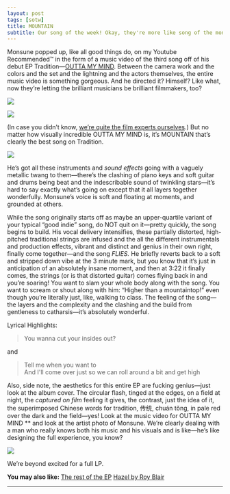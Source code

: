 ```yaml
---
layout: post
tags: [sotw]
title: MOUNTAIN
subtitle: Our song of the week! Okay, they're more like song of the months now, but...
---
```


Monsune popped up, like all good things do, on my Youtube Recommended™ in the form of a music video of the third song off of his debut EP Tradition—[OUTTA MY MIND](https://www.youtube.com/watch?v=SjgMmo6_DH0). 
Between the camera work and the colors and the set and the lightning and the actors themselves, the entire music video is something gorgeous. And he directed it? Himself? Like what, now they’re letting the brilliant musicians be brilliant filmmakers, too?

![](https://paper-attachments.dropbox.com/s_AA8E9125AF343B15E0D24F8328913C3033AF38FF7555F8DDB1135A44DCCE93F5_1575072105947_Screen+Shot+2019-11-29+at+4.01.18+PM.png)

![](https://paper-attachments.dropbox.com/s_AA8E9125AF343B15E0D24F8328913C3033AF38FF7555F8DDB1135A44DCCE93F5_1575072227995_Screen+Shot+2019-11-29+at+4.03.27+PM.png)


(In case you didn’t know, [we’re quite the film experts ourselves](https://youtu.be/4URMxcg7yQE).)
But no matter how visually incredible OUTTA MY MIND is, it’s MOUNTAIN that’s clearly the best song on Tradition. 

![](https://cdn.albumoftheyear.org/album/178425-tradition.jpg)

He’s got all these instruments and *sound effects* going with a vaguely metallic twang to them—there’s the clashing of piano keys and soft guitar and drums being beat and the indescribable sound of twinkling stars—it’s hard to say exactly what’s going on except that it all layers together wonderfully. Monsune’s voice is soft and floating at moments, and grounded at others. 

While the song originally starts off as maybe an upper-quartile variant of your typical “good indie” song, do NOT quit on it—pretty quickly, the song begins to build. His vocal delivery intensifies, these partially distorted, high-pitched traditional strings are infused and the all the different instrumentals and production effects, vibrant and distinct and genius in their own right, finally come together—and the song *FLIES.*
He briefly reverts back to a soft and stripped down vibe at the 3 minute mark, but you know that it’s just in anticipation of an absolutely insane moment, and then at 3:22 it finally comes, the strings (or is that distorted guitar) comes flying back in and you’re soaring! You want to slam your whole body along with the song. You want to scream or shout along with him: “Higher than a mountaintop!” even though you’re literally just, like, walking to class. The feeling of the song—the layers and the complexity and the clashing and the build from gentleness to catharsis—it’s absolutely wonderful. 

Lyrical Highlights: 

> You wanna cut your insides out?

and 

> Tell me when you want to <br>
> And I'll come over just so we can roll around a bit and get high

Also, side note, the aesthetics for this entire EP are fucking genius—just look at the album cover. The circular flash, tinged at the edges, on a field at night, the *captured on film* feeling it gives, the contrast, just the idea of it, the superimposed Chinese words for tradition, 传统, chuán tǒng, in pale red over the dark and the field—yes! Look at the music video for OUTTA MY MIND ** and look at the artist photo of Monsune. We’re clearly dealing with a man who really knows both his music and his visuals and is like—he’s like designing the full experience, you know?

![](https://paper-attachments.dropbox.com/s_AA8E9125AF343B15E0D24F8328913C3033AF38FF7555F8DDB1135A44DCCE93F5_1575070899680_image.png)


We’re beyond excited for a full LP. 

**You may also like:**
[The rest of the EP](https://open.spotify.com/album/4zETbpGKT1FHsEZq3QFQUR?si=zA28NcdWQR2NpkekhNybQQ)
[Hazel by Roy Blair](https://open.spotify.com/track/6olfAuiqOGpkQLo4i5A7nd?si=4vujkQRySDCiuuLf03oRvw) 

****
